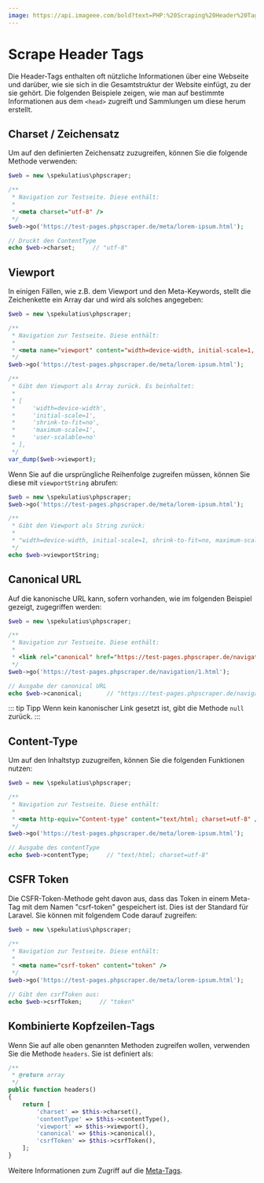 ```yaml
---
image: https://api.imageee.com/bold?text=PHP:%20Scraping%20Header%20Tags&bg_image=https://images.unsplash.com/photo-1542762933-ab3502717ce7
---
```


# Scrape Header Tags

Die Header-Tags enthalten oft nützliche Informationen über eine Webseite und darüber, wie sie sich in die Gesamtstruktur der Website einfügt, zu der sie gehört. Die folgenden Beispiele zeigen, wie man auf bestimmte Informationen aus dem `<head>` zugreift und Sammlungen um diese herum erstellt.


## Charset / Zeichensatz

Um auf den definierten Zeichensatz zuzugreifen, können Sie die folgende Methode verwenden:

```php
$web = new \spekulatius\phpscraper;

/**
 * Navigation zur Testseite. Diese enthält:
 *
 * <meta charset="utf-8" />
 */
$web->go('https://test-pages.phpscraper.de/meta/lorem-ipsum.html');

// Druckt den ContentType
echo $web->charset;     // "utf-8"
```


## Viewport

In einigen Fällen, wie z.B. dem Viewport und den Meta-Keywords, stellt die Zeichenkette ein Array dar und wird als solches angegeben:

```php
$web = new \spekulatius\phpscraper;

/**
 * Navigation zur Testseite. Diese enthält:
 *
 * <meta name="viewport" content="width=device-width, initial-scale=1, shrink-to-fit=no, maximum-scale=1, user-scalable=no" />
 */
$web->go('https://test-pages.phpscraper.de/meta/lorem-ipsum.html');

/**
 * Gibt den Viewport als Array zurück. Es beinhaltet:
 *
 * [
 *     'width=device-width',
 *     'initial-scale=1',
 *     'shrink-to-fit=no',
 *     'maximum-scale=1',
 *     'user-scalable=no'
 * ],
 */
var_dump($web->viewport);
```

Wenn Sie auf die ursprüngliche Reihenfolge zugreifen müssen, können Sie diese mit `viewportString` abrufen:

```php
$web = new \spekulatius\phpscraper;
$web->go('https://test-pages.phpscraper.de/meta/lorem-ipsum.html');

/**
 * Gibt den Viewport als String zurück:
 *
 * "width=device-width, initial-scale=1, shrink-to-fit=no, maximum-scale=1, user-scalable=no"
 */
echo $web->viewportString;
```


## Canonical URL

Auf die kanonische URL kann, sofern vorhanden, wie im folgenden Beispiel gezeigt, zugegriffen werden:

```php
$web = new \spekulatius\phpscraper;

/**
 * Navigation zur Testseite. Diese enthält:
 *
 * <link rel="canonical" href="https://test-pages.phpscraper.de/navigation/2.html" />
 */
$web->go('https://test-pages.phpscraper.de/navigation/1.html');

// Ausgabe der canonical URL
echo $web->canonical;       // "https://test-pages.phpscraper.de/navigation/2.html"
```

::: tip Tipp
Wenn kein kanonischer Link gesetzt ist, gibt die Methode `null` zurück.
:::


## Content-Type

Um auf den Inhaltstyp zuzugreifen, können Sie die folgenden Funktionen nutzen:

```php
$web = new \spekulatius\phpscraper;

/**
 * Navigation zur Testseite. Diese enthält:
 *
 * <meta http-equiv="Content-type" content="text/html; charset=utf-8" />
 */
$web->go('https://test-pages.phpscraper.de/meta/lorem-ipsum.html');

// Ausgabe des contentType
echo $web->contentType;     // "text/html; charset=utf-8"
```


## CSFR Token

Die CSFR-Token-Methode geht davon aus, dass das Token in einem Meta-Tag mit dem Namen "csrf-token" gespeichert ist. Dies ist der Standard für Laravel. Sie können mit folgendem Code darauf zugreifen:

```php
$web = new \spekulatius\phpscraper;

/**
 * Navigation zur Testseite. Diese enthält:
 *
 * <meta name="csrf-token" content="token" />
 */
$web->go('https://test-pages.phpscraper.de/meta/lorem-ipsum.html');

// Gibt den csrfToken aus:
echo $web->csrfToken;     // "token"
```


## Kombinierte Kopfzeilen-Tags

Wenn Sie auf alle oben genannten Methoden zugreifen wollen, verwenden Sie die Methode `headers`. Sie ist definiert als:

```php
/**
 * @return array
 */
public function headers()
{
    return [
        'charset' => $this->charset(),
        'contentType' => $this->contentType(),
        'viewport' => $this->viewport(),
        'canonical' => $this->canonical(),
        'csrfToken' => $this->csrfToken(),
    ];
}
```

Weitere Informationen zum Zugriff auf die [Meta-Tags](/de/examples/scrape-meta-tags.html).
